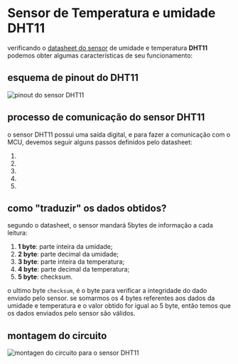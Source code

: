 # Sensor de Temperatura e umidade DHT11

verificando o [datasheet do sensor]() de umidade e temperatura **DHT11** podemos obter algumas características de seu funcionamento:

## esquema de pinout do DHT11
![pinout do sensor DHT11]()

## processo de comunicação do sensor DHT11

o sensor DHT11 possui uma saída digital, e para fazer a comunicação com o MCU, devemos seguir alguns passos definidos pelo datasheet:

1. 
2. 
3. 
4. 
5. 

## como "traduzir" os dados obtidos?

segundo o datasheet, o sensor mandará 5bytes de informação a cada leitura:
1. **1 byte**: parte inteira da umidade;
2. **2 byte**: parte decimal da umidade;
3. **3 byte**: parte inteira da temperatura;
4. **4 byte**: parte decimal da temperatura;
5. **5 byte**: checksum.

o ultimo byte `checksum`, é o byte para verificar a integridade do dado enviado pelo sensor. se somarmos os 4 bytes referentes aos dados da umidade e temperatura e o valor obtido for igual ao 5 byte, então temos que os dados enviados pelo sensor são válidos.

## montagem do circuito

![montagen do circuito para o sensor DHT11]()
